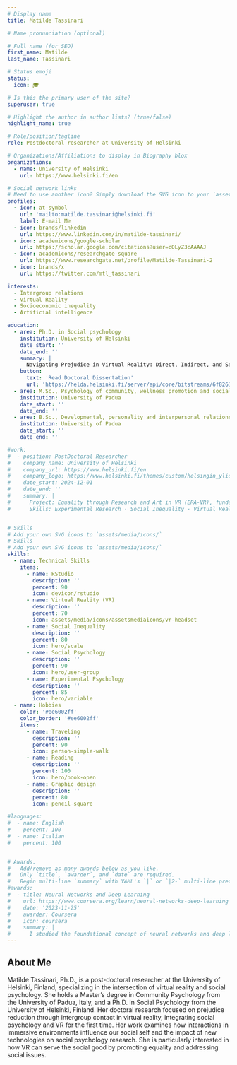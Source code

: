 ```yaml
---
# Display name
title: Matilde Tassinari

# Name pronunciation (optional)

# Full name (for SEO)
first_name: Matilde
last_name: Tassinari

# Status emoji
status:
  icon: 🎓

# Is this the primary user of the site?
superuser: true

# Highlight the author in author lists? (true/false)
highlight_name: true

# Role/position/tagline
role: Postdoctoral researcher at University of Helsinki

# Organizations/Affiliations to display in Biography blox
organizations:
  - name: University of Helsinki
    url: https://www.helsinki.fi/en

# Social network links
# Need to use another icon? Simply download the SVG icon to your `assets/media/icons/` folder.
profiles:
  - icon: at-symbol
    url: 'mailto:matilde.tassinari@helsinki.fi'
    label: E-mail Me
  - icon: brands/linkedin
    url: https://www.linkedin.com/in/matilde-tassinari/
  - icon: academicons/google-scholar
    url: https://scholar.google.com/citations?user=cOLyZ3cAAAAJ
  - icon: academicons/researchgate-square
    url: https://www.researchgate.net/profile/Matilde-Tassinari-2    
  - icon: brands/x
    url: https://twitter.com/mtl_tassinari

interests:
  - Intergroup relations
  - Virtual Reality
  - Socioeconomic inequality
  - Artificial intelligence

education:
  - area: Ph.D. in Social psychology
    institution: University of Helsinki
    date_start: ''
    date_end: ''
    summary: |
      Navigating Prejudice in Virtual Reality: Direct, Indirect, and Secondary Transfer Effects of Positive and Negative Intergroup Contact in VR. Supervisors: Jasinskaja-Lahti, Inga; Jääskeläinen, Iiro; Harjunen, Ville Johannes.
    button:
      text: 'Read Doctoral Dissertation'
      url: 'https://helda.helsinki.fi/server/api/core/bitstreams/6f826174-af07-4039-b1fc-6be58341beff/content'
  - area: M.Sc., Psychology of community, wellness promotion and social change
    institution: University of Padua
    date_start: ''
    date_end: ''
  - area: B.Sc., Developmental, personality and interpersonal relationships psychology
    institution: University of Padua
    date_start: ''
    date_end: ''

#work:
#  - position: PostDoctoral Researcher
#    company_name: University of Helsinki
#    company_url: https://www.helsinki.fi/en
#    company_logo: https://www.helsinki.fi/themes/custom/helsingin_yliopisto/images/share/share.png
#    date_start: 2024-12-01
#    date_end: ''
#    summary: |
#      Project: Equality through Research and Art in VR (ERA-VR), funded by Kone Foundation
#      Skills: Experimental Research · Social Inequality · Virtual Reality (VR) · Social Psychology · Experimental Psychology


# Skills
# Add your own SVG icons to `assets/media/icons/`
# Skills
# Add your own SVG icons to `assets/media/icons/`
skills:
  - name: Technical Skills
    items:
      - name: RStudio
        description: ''
        percent: 90
        icon: devicon/rstudio
      - name: Virtual Reality (VR)
        description: ''
        percent: 70
        icon: assets/media/icons/assetsmediaicons/vr-headset
      - name: Social Inequality
        description: ''
        percent: 80
        icon: hero/scale
      - name: Social Psychology
        description: ''
        percent: 90
        icon: hero/user-group
      - name: Experimental Psychology
        description: ''
        percent: 85
        icon: hero/variable
  - name: Hobbies
    color: '#ee6002ff'
    color_border: '#ee6002ff'
    items:
      - name: Traveling
        description: ''
        percent: 90
        icon: person-simple-walk
      - name: Reading
        description: ''
        percent: 100
        icon: hero/book-open
      - name: Graphic design
        description: ''
        percent: 80
        icon: pencil-square

#languages:
#  - name: English
#    percent: 100
#  - name: Italian
#    percent: 100


# Awards.
#   Add/remove as many awards below as you like.
#   Only `title`, `awarder`, and `date` are required.
#   Begin multi-line `summary` with YAML's `|` or `|2-` multi-line prefix and indent 2 spaces below.
#awards:
#  - title: Neural Networks and Deep Learning
#    url: https://www.coursera.org/learn/neural-networks-deep-learning
#    date: '2023-11-25'
#    awarder: Coursera
#    icon: coursera
#    summary: |
#      I studied the foundational concept of neural networks and deep learning. By the end, I was familiar with the significant technological trends driving the rise of deep learning; build, train, and apply fully connected deep neural networks; implement efficient (vectorized) neural networks; identify key parameters in a neural network’s architecture; and apply deep learning to your own applications.
---
```


## About Me

Matilde Tassinari, Ph.D., is a post-doctoral researcher at the University of Helsinki, Finland, specializing in the intersection of virtual reality and social psychology. She holds a Master’s degree in Community Psychology from the University of Padua, Italy, and a Ph.D. in Social Psychology from the University of Helsinki, Finland. Her doctoral research focused on prejudice reduction through intergroup contact in virtual reality, integrating social psychology and VR for the first time. Her work examines how interactions in immersive environments influence our social self and the impact of new technologies on social psychology research. She is particularly interested in how VR can serve the social good by promoting equality and addressing social issues.